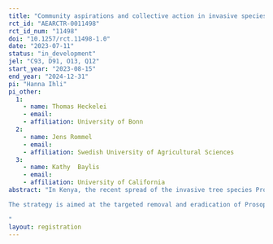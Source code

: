 ```yaml
---
title: "Community aspirations and collective action in invasive species management: Evidence from an RCT in Kenya"
rct_id: "AEARCTR-0011498"
rct_id_num: "11498"
doi: "10.1257/rct.11498-1.0"
date: "2023-07-11"
status: "in_development"
jel: "C93, D91, O13, Q12"
start_year: "2023-08-15"
end_year: "2024-12-31"
pi: "Hanna Ihli"
pi_other:
  1:
    - name: Thomas Heckelei
    - email: 
    - affiliation: University of Bonn
  2:
    - name: Jens Rommel
    - email: 
    - affiliation: Swedish University of Agricultural Sciences
  3:
    - name: Kathy  Baylis
    - email: 
    - affiliation: University of California
abstract: "In Kenya, the recent spread of the invasive tree species Prosopis spp. (hereafter referred to as Prosopis) has caused severe adverse impacts, including loss of biodiversity, encroachment of agricultural and pasture lands, depletion of ground and surface water, and significant economic damage. Some uncoordinated attempts have been made to contain the Prosopis invasion, but so far with little success. In 2020, the Kenyan government has decided to develop a National Prosopis Strategy that will provide a well-coordinated, multi-agency approach to control the highly invasive tree Prosopis. 
The strategy is aimed at the targeted removal and eradication of Prosopis and replacement with various perennial grasses and trees. Current plans to achieve this goal aim to establish and mobilize different community and village level structures for prevention, early detection, and intervention. Our study experimentally investigates the effects of a video-based intervention with role models for collective action on community aspirations and cooperation in the management of Prosopis. The specific objectives of this study hence are (i) to measure community aspirations using six aspiration dimensions, (ii) to assess individual monetary contributions to the real public good of Prosopis management using a real public goods game, (iii) to investigate whether examples of successful collective action (i.e., a video-based intervention) can influence community aspirations and levels of cooperation, and (iv)	to examine whether gender affects levels of cooperation in collective action.
"
layout: registration
---
```


